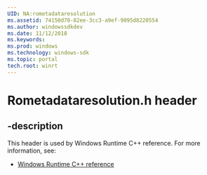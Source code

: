 ```yaml
---
UID: NA:rometadataresolution
ms.assetid: 74150d70-82ee-3cc3-a9ef-9095d8220554
ms.author: windowssdkdev
ms.date: 11/12/2018
ms.keywords: 
ms.prod: windows
ms.technology: windows-sdk
ms.topic: portal
tech.root: winrt
---
```


# Rometadataresolution.h header


## -description


This header is used by Windows Runtime C++ reference. For more information, see:

- [Windows Runtime C++ reference](../_winrt)
